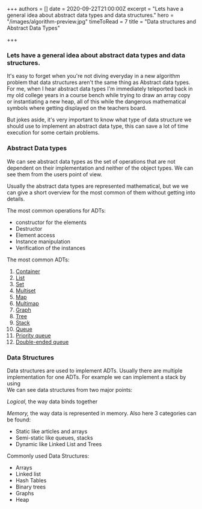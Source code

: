 +++
authors = []
date = 2020-09-22T21:00:00Z
excerpt = "Lets have a general idea about abstract data types and data structures."
hero = "/images/algorithm-preview.jpg"
timeToRead = 7
title = "Data structures and Abstract Data Types"

+++
 

>  

### Lets have a general idea about abstract data types and data structures.

It's easy to forget when you're not diving everyday in a new algorithm problem that data structures aren't the same thing as Abstract data types. For me, when I hear abstract data types I'm immediately teleported back in my old college years in a course bench while trying to draw an array copy or instantiating a new heap, all of this while the dangerous mathematical symbols  where getting displayed on the teachers board.

But jokes aside, it's very important to know what type of data structure we should use to implement an abstract data type, this can save a lot of time execution for some certain problems.

### Abstract Data types

We can see abstract data types as the set of operations that are not dependent on their implementation and neither of the object types. We can see them from the users point of view.

Usually the abstract data types are represented mathematical, but we we can give a short overview for the most common of them without getting into details.

The most common operations for ADTs:

* constructor for the elements
* Destructor
* Element access
* Instance manipulation 
* Verification of the instances 

The most common ADTs:

 1. [Container](https://en.wikipedia.org/wiki/Container_(abstract_data_type))
 2. [List](https://en.wikipedia.org/wiki/List_(abstract_data_type) "List (abstract data type)")
 3. [Set](https://en.wikipedia.org/wiki/Set_(abstract_data_type) "Set (abstract data type)")
 4. [Multiset](https://en.wikipedia.org/wiki/Set_(abstract_data_type)#Multiset "Set (abstract data type)")
 5. [Map](https://en.wikipedia.org/wiki/Associative_array "Associative array")
 6. [Multimap](https://en.wikipedia.org/wiki/Multimap "Multimap")
 7. [Graph](https://en.wikipedia.org/wiki/Graph_(abstract_data_type) "Graph (abstract data type)")
 8. [Tree](https://en.wikipedia.org/wiki/Tree_(data_structure) "Tree (data structure)")
 9. [Stack](https://en.wikipedia.org/wiki/Stack_(abstract_data_type) "Stack (abstract data type)")
10. [Queue](https://en.wikipedia.org/wiki/Queue_(abstract_data_type) "Queue (abstract data type)")
11. [Priority queue](https://en.wikipedia.org/wiki/Priority_queue "Priority queue")
12. [Double-ended queue](https://en.wikipedia.org/wiki/Double-ended_queue "Double-ended queue")

### Data Structures

Data structures are used to implement ADTs. Usually there are multiple implementation for one ADTs. For example we can implement a stack by using   
We can see data structures from two major points: 

_Logical_, the way data binds together

_Memory,_ the way data is represented in memory. Also here 3 categories can be found:

* Static like articles and arrays
* Semi-static like queues, stacks
* Dynamic like Linked List and Trees

Commonly used Data Structures:

* Arrays
* Linked list
* Hash Tables
* Binary trees
* Graphs
* Heap